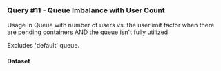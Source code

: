 ### Query #11 - Queue Imbalance with User Count

Usage in Queue with number of users vs. the userlimit factor when there are pending containers AND the queue isn't fully utilized.

Excludes 'default' queue.

#### Dataset
